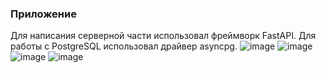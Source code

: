 ### Приложение
Для написания серверной части использовал фреймворк FastAPI. Для работы с PostgreSQL использовал драйвер asyncpg.
![image](https://github.com/BurntOutBlunt/Web/assets/109072330/82158353-4156-422c-8d48-dd14e04f84b9)
![image](https://github.com/BurntOutBlunt/Web/assets/109072330/eb0ce0bc-1712-4743-aea3-f77d59c5f609)
![image](https://github.com/BurntOutBlunt/Web/assets/109072330/10483785-19f3-4290-bab7-d432245678cf)
![image](https://github.com/BurntOutBlunt/Web/assets/109072330/aa4002b2-f0d8-40b6-a85b-87ea641c4892)
